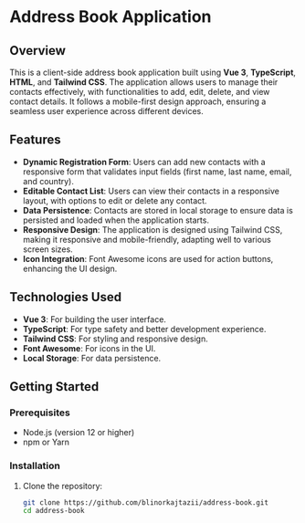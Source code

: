 # Address Book Application

## Overview

This is a client-side address book application built using **Vue 3**, **TypeScript**, **HTML**, and **Tailwind CSS**. The application allows users to manage their contacts effectively, with functionalities to add, edit, delete, and view contact details. It follows a mobile-first design approach, ensuring a seamless user experience across different devices.

## Features

- **Dynamic Registration Form**: Users can add new contacts with a responsive form that validates input fields (first name, last name, email, and country).
- **Editable Contact List**: Users can view their contacts in a responsive layout, with options to edit or delete any contact.
- **Data Persistence**: Contacts are stored in local storage to ensure data is persisted and loaded when the application starts.
- **Responsive Design**: The application is designed using Tailwind CSS, making it responsive and mobile-friendly, adapting well to various screen sizes.
- **Icon Integration**: Font Awesome icons are used for action buttons, enhancing the UI design.

## Technologies Used

- **Vue 3**: For building the user interface.
- **TypeScript**: For type safety and better development experience.
- **Tailwind CSS**: For styling and responsive design.
- **Font Awesome**: For icons in the UI.
- **Local Storage**: For data persistence.

## Getting Started

### Prerequisites

- Node.js (version 12 or higher)
- npm or Yarn

### Installation

1. Clone the repository:
   ```bash
   git clone https://github.com/blinorkajtazii/address-book.git
   cd address-book
   ```
